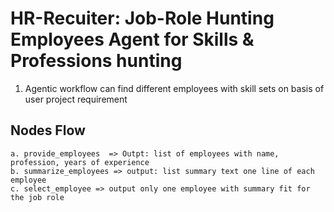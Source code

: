 # HR-Recuiter: Job-Role Hunting Employees Agent for Skills & Professions hunting

1. Agentic workflow can find different employees with skill sets on basis of user project requirement

## Nodes Flow
    a. provide_employees  => Outpt: list of employees with name, profession, years of experience
    b. summarize_employees => output: list summary text one line of each employee
    c. select_employee => output only one employee with summary fit for the job role